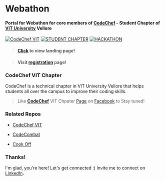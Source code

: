 # Webathon

#### Portal for **Webathon** for core members of **[CodeChef](https://www.facebook.com/codechefvituniversity/)** - Student Chapter of [VIT University](http://vit.ac.in/) Vellore

[![CodeChef VIT](https://img.shields.io/badge/codechef-VIT-teal.svg)](https://www.facebook.com/codechefvituniversity/) [![STUDENT CHAPTER](https://img.shields.io/badge/student-chapter-red.svg)](https://vinitshahdeo.github.io/CodeChefVIT/) [![HACKATHON](https://img.shields.io/badge/Internal-Hackathon-blue.svg)](https://vinitshahdeo.github.io/Webathon/)

> #### [Click](https://vinitshahdeo.github.io/Webathon/) to view landing page!

> #### Visit [registration](http://codecombat.000webhostapp.com/webathon/) page!

### CodeChef VIT Chapter

CodeChef is a technical chapter in VIT University Vellore that helps students all over the campus to improve their coding skills.

> Like **[CodeChef](https://www.facebook.com/codechefvituniversity/)** VIT Chpater [Page](https://www.facebook.com/codechefvituniversity/) on [Facebook](https://www.facebook.com/codechefvituniversity/) to Stay tuned!

### Related Repos

- [CodeChef VIT](https://github.com/vinitshahdeo/CodeChefVIT)

- [CodeCombat](https://github.com/vinitshahdeo/CodeCombat)

- [Cook Off](https://github.com/vinitshahdeo/CookOff-4.0)

### Thanks!

I'm glad, you're here! Let's get connected :)
Invite me to connect on [LinkedIn](https://www.linkedin.com/in/vinitshahdeo/).